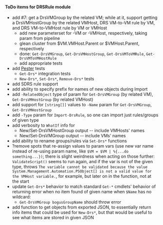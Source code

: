 #### ToDo items for DRSRule module
- add #7: get a DrsVMGroup by the related VM; while at it, support getting a DrsVMHostGroup by the related VMHost, DRS VM-to-VM rule by VM, and DRS VM-to-VMHost rule by VM or VMHost
	- add new parameterset for -VM or -VMHost, respectively, taking param from pipeline
	- glean cluster from $VM.VMHost.Parent or $VMHost.Parent, respectively
	- done: `Get-DrsVMGroup`, `Get-DrsVMHostGroup`, `Get-DrsVMToVMRule`, `Get-DrsVMToVMHostRule`
	- add appropriate tests
- add [Pester](https://github.com/pester/Pester) tests
	- `Get-Drs*` integration tests
	- `New-Drs*`, `Set-Drs*`, `Remove-Drs*` tests
- add SDRS rule support
- add ability to specify prefix for names of new objects during Import
- add `-RelatedObject` type of param for `Get-DrsVMGroup` (by related VM), `Get-DrsVMHostGroup` (by related VMHost)
- add support for `[string[]]` values to `-Name` param for `Get-DrsVMGroup`, `Get-DrsVMHostGroup`
- add `-Type` param for `Import-DrsRule`, so one can import just rules/groups of given type
- add verbosity to `WhatIf` info for
	- New/Set-DrsVMHostGroup output -- include VMHosts' names
	- New/Set-DrsVMGroup output -- include VMs' names
- add ability to rename groups/rules via `Set-Drs*` functions
- ?remove spots that re-assign values to param vars (use new var name instead of re-using param name, like `$VM = $VM | %{...do something...})`; there is slight weirdness when acting on those further:  `ValidateScript()` seems to run again, and if the var is not of the given type, throws `The variable cannot be validated because the value System.Management.Automation.PSObject[] is not a valid value for the VMHost variable.`, for example, but later on in the function, not at the start
- update `Get-Drs*` behavior to match standard `Get-*` cmdlets' behavior of returning error when no item found of given name when `$Name` has no wildcard:
	- `Get-DrsVMGroup bogusGroupName` should throw error
- add function to get objects from exported JSON, to essentially return info items that could be used for `New-Drs*`, but that would be useful to see what items are stored in given JSON

